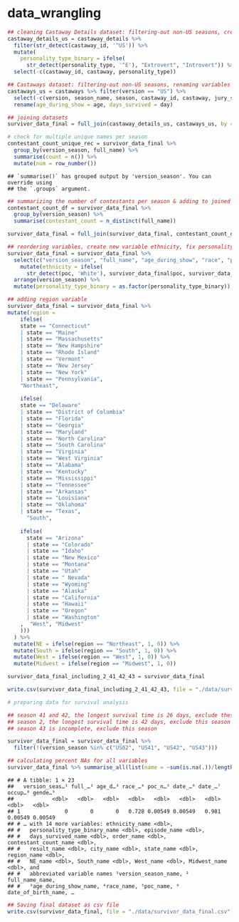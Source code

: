 data_wrangling
================

``` r
## cleaning Castaway Details dataset: filtering-out non-US seasons, creating personality type variable
castaway_details_us = castaway_details %>% 
  filter(str_detect(castaway_id, '^US')) %>%
  mutate(
    personality_type_binary = ifelse(
      str_detect(personality_type, '^E'), "Extrovert", "Introvert")) %>%
  select(-c(castaway_id, castaway, personality_type))

## Castaways dataset: filtering-out non-US seasons, renaming variables
castaways_us = castaways %>% filter(version == "US") %>%
  select(-c(version, season_name, season, castaway_id, castaway, jury_status, original_tribe)) %>%
  rename(age_during_show = age, days_survived = day)

## joining datasets
survivor_data_final = full_join(castaway_details_us, castaways_us, by = "full_name")

# check for multiple unique names per season
contestant_count_unique_rec = survivor_data_final %>%
  group_by(version_season, full_name) %>%
  summarise(count = n()) %>%
  mutate(num = row_number())
```

    ## `summarise()` has grouped output by 'version_season'. You can override using
    ## the `.groups` argument.

``` r
## summarizing the number of contestants per season & adding to joined dataset
contestant_count_df = survivor_data_final %>%
  group_by(version_season) %>%
  summarise(contestant_count = n_distinct(full_name))

survivor_data_final = full_join(survivor_data_final, contestant_count_df, by = "version_season")

## reordering variables, create new variable ethnicity, fix personality type variable
survivor_data_final = survivor_data_final %>%
  select(c("version_season", "full_name", "age_during_show", "race", "poc", "date_of_birth", "date_of_death", "occupation", "gender", "ethnicity", "personality_type_binary", "episode", "days_survived", "order", "contestant_count", "result", "city", "state")) %>% 
    mutate(ethnicity = ifelse(
      str_detect(poc, 'White'), survivor_data_final$poc, survivor_data_final$race)) %>% 
  arrange(version_season) %>%
  mutate(personality_type_binary = as.factor(personality_type_binary))

## adding region variable
survivor_data_final = survivor_data_final %>%
mutate(region = 
    ifelse(
    state == "Connecticut" 
    | state == "Maine" 
    | state == "Massachusetts" 
    | state == "New Hampshire"
    | state == "Rhode Island"
    | state == "Vermont" 
    | state == "New Jersey" 
    | state == "New York" 
    | state == "Pennsylvania", 
    "Northeast",
    
    ifelse(
    state == "Delaware" 
    | state == "District of Columbia" 
    | state == "Florida" 
    | state == "Georgia" 
    | state == "Maryland" 
    | state == "North Carolina"
    | state == "South Carolina" 
    | state == "Virginia"
    | state == "West Virginia" 
    | state == "Alabama"
    | state == "Kentucky" 
    | state == "Mississippi"
    | state == "Tennessee" 
    | state == "Arkansas" 
    | state == "Louisiana" 
    | state == "Oklahoma" 
    | state == "Texas", 
      "South", 
      
    ifelse(
      state == "Arizona"
      | state == "Colorado"
      | state == "Idaho"
      | state == "New Mexico"
      | state == "Montana"
      | state == "Utah" 
      | state == " Nevada"
      | state == "Wyoming"
      | state == "Alaska"
      | state == "California"
      | state == "Hawaii"
      | state == "Oregon"
      | state == "Washington"
    ,  "West", "Midwest"
    )))
  ) %>%
  mutate(NE = ifelse(region == "Northeast", 1, 0)) %>%
  mutate(South = ifelse(region == "South", 1, 0)) %>%
  mutate(West = ifelse(region == "West", 1, 0)) %>%
  mutate(Midwest = ifelse(region == "Midwest", 1, 0))

survivor_data_final_including_2_41_42_43 = survivor_data_final

write.csv(survivor_data_final_including_2_41_42_43, file = "./data/survivor_data_final_including_2_41_42_43.csv")

# preparing data for survival analysis

## season 41 and 42, the longest survival time is 26 days, exclude these seasons
## season 2, the longest survival time is 42 days, exclude this season
## season 43 is incomplete, exclude this season

survivor_data_final = survivor_data_final %>%
  filter(!(version_season %in% c("US02", "US41", "US42", "US43")))

## calculating percent NAs for all variables
survivor_data_final %>% summarise_all(list(name = ~sum(is.na(.))/length(.)))
```

    ## # A tibble: 1 × 23
    ##   version_seas…¹ full_…² age_d…³ race_…⁴ poc_n…⁵ date_…⁶ date_…⁷ occup…⁸ gende…⁹
    ##            <dbl>   <dbl>   <dbl>   <dbl>   <dbl>   <dbl>   <dbl>   <dbl>   <dbl>
    ## 1              0       0       0   0.728 0.00549 0.00549   0.981 0.00549 0.00549
    ## # … with 14 more variables: ethnicity_name <dbl>,
    ## #   personality_type_binary_name <dbl>, episode_name <dbl>,
    ## #   days_survived_name <dbl>, order_name <dbl>, contestant_count_name <dbl>,
    ## #   result_name <dbl>, city_name <dbl>, state_name <dbl>, region_name <dbl>,
    ## #   NE_name <dbl>, South_name <dbl>, West_name <dbl>, Midwest_name <dbl>, and
    ## #   abbreviated variable names ¹​version_season_name, ²​full_name_name,
    ## #   ³​age_during_show_name, ⁴​race_name, ⁵​poc_name, ⁶​date_of_birth_name, …

``` r
## Saving final dataset as csv file
write.csv(survivor_data_final, file = "./data/survivor_data_final.csv")
```
